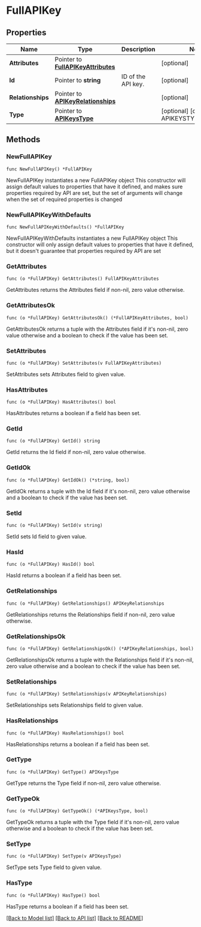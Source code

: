 # FullAPIKey

## Properties

Name | Type | Description | Notes
---- | ---- | ----------- | ------
**Attributes** | Pointer to [**FullAPIKeyAttributes**](FullAPIKeyAttributes.md) |  | [optional] 
**Id** | Pointer to **string** | ID of the API key. | [optional] 
**Relationships** | Pointer to [**APIKeyRelationships**](APIKeyRelationships.md) |  | [optional] 
**Type** | Pointer to [**APIKeysType**](APIKeysType.md) |  | [optional] [default to APIKEYSTYPE_API_KEYS]

## Methods

### NewFullAPIKey

`func NewFullAPIKey() *FullAPIKey`

NewFullAPIKey instantiates a new FullAPIKey object
This constructor will assign default values to properties that have it defined,
and makes sure properties required by API are set, but the set of arguments
will change when the set of required properties is changed

### NewFullAPIKeyWithDefaults

`func NewFullAPIKeyWithDefaults() *FullAPIKey`

NewFullAPIKeyWithDefaults instantiates a new FullAPIKey object
This constructor will only assign default values to properties that have it defined,
but it doesn't guarantee that properties required by API are set

### GetAttributes

`func (o *FullAPIKey) GetAttributes() FullAPIKeyAttributes`

GetAttributes returns the Attributes field if non-nil, zero value otherwise.

### GetAttributesOk

`func (o *FullAPIKey) GetAttributesOk() (*FullAPIKeyAttributes, bool)`

GetAttributesOk returns a tuple with the Attributes field if it's non-nil, zero value otherwise
and a boolean to check if the value has been set.

### SetAttributes

`func (o *FullAPIKey) SetAttributes(v FullAPIKeyAttributes)`

SetAttributes sets Attributes field to given value.

### HasAttributes

`func (o *FullAPIKey) HasAttributes() bool`

HasAttributes returns a boolean if a field has been set.

### GetId

`func (o *FullAPIKey) GetId() string`

GetId returns the Id field if non-nil, zero value otherwise.

### GetIdOk

`func (o *FullAPIKey) GetIdOk() (*string, bool)`

GetIdOk returns a tuple with the Id field if it's non-nil, zero value otherwise
and a boolean to check if the value has been set.

### SetId

`func (o *FullAPIKey) SetId(v string)`

SetId sets Id field to given value.

### HasId

`func (o *FullAPIKey) HasId() bool`

HasId returns a boolean if a field has been set.

### GetRelationships

`func (o *FullAPIKey) GetRelationships() APIKeyRelationships`

GetRelationships returns the Relationships field if non-nil, zero value otherwise.

### GetRelationshipsOk

`func (o *FullAPIKey) GetRelationshipsOk() (*APIKeyRelationships, bool)`

GetRelationshipsOk returns a tuple with the Relationships field if it's non-nil, zero value otherwise
and a boolean to check if the value has been set.

### SetRelationships

`func (o *FullAPIKey) SetRelationships(v APIKeyRelationships)`

SetRelationships sets Relationships field to given value.

### HasRelationships

`func (o *FullAPIKey) HasRelationships() bool`

HasRelationships returns a boolean if a field has been set.

### GetType

`func (o *FullAPIKey) GetType() APIKeysType`

GetType returns the Type field if non-nil, zero value otherwise.

### GetTypeOk

`func (o *FullAPIKey) GetTypeOk() (*APIKeysType, bool)`

GetTypeOk returns a tuple with the Type field if it's non-nil, zero value otherwise
and a boolean to check if the value has been set.

### SetType

`func (o *FullAPIKey) SetType(v APIKeysType)`

SetType sets Type field to given value.

### HasType

`func (o *FullAPIKey) HasType() bool`

HasType returns a boolean if a field has been set.


[[Back to Model list]](../README.md#documentation-for-models) [[Back to API list]](../README.md#documentation-for-api-endpoints) [[Back to README]](../README.md)


